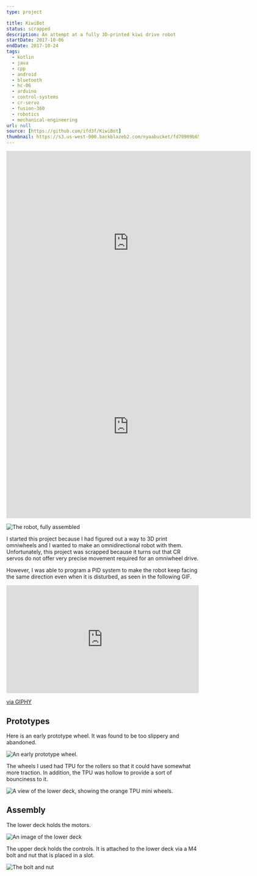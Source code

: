 ```yaml
---
type: project

title: KiwiBot
status: scrapped
description: An attempt at a fully 3D-printed kiwi drive robot
startDate: 2017-10-06
endDate: 2017-10-24
tags:
  - kotlin
  - java
  - cpp
  - android
  - bluetooth
  - hc-06
  - arduino
  - control-systems
  - cr-servo
  - fusion-360
  - robotics
  - mechanical-engineering
url: null
source: [https://github.com/ifd3f/KiwiBot]
thumbnail: https://s3.us-west-000.backblazeb2.com/nyaabucket/fd70909b65df3a9461d16a009c790bacf13c826f07eea0e7c688e6f23005e292/kiwibot-thumb.jpg
---
```


<iframe src="https://myhub.autodesk360.com/ue28d9dcb/shares/public/SH56a43QTfd62c1cd968eb1efe20e185a001?mode=embed" width="640" height="480" allowfullscreen="true" webkitallowfullscreen="true" mozallowfullscreen="true"  frameborder="0"></iframe>

<iframe src="https://myhub.autodesk360.com/ue28d9dcb/shares/public/SH56a43QTfd62c1cd968deeb555105c15399?mode=embed" width="640" height="480" allowfullscreen="true" webkitallowfullscreen="true" mozallowfullscreen="true"  frameborder="0"></iframe>

![The robot, fully assembled](https://s3.us-west-000.backblazeb2.com/nyaabucket/e0f148da21cae912b71935617624b4cc83de15f7236dd33f7a0a2c66eca80406/kiwibot-raw.jpg)

I started this project because I had figured out a way to 3D print omniwheels
and I wanted to make an omnidirectional robot with them. Unfortunately, this
project was scrapped because it turns out that CR servos do not offer very
precise movement required for an omniwheel drive.

However, I was able to program a PID system to make the robot keep facing the
same direction even when it is disturbed, as seen in the following GIF.

<div style="width:100%;height:0;padding-bottom:56%;position:relative;"><iframe src="https://giphy.com/embed/Js2rsqtkQ4EMXftQDa" width="100%" height="100%" style="position:absolute" frameBorder="0" class="giphy-embed" allowFullScreen></iframe></div><p><a href="https://giphy.com/gifs/Js2rsqtkQ4EMXftQDa">via GIPHY</a></p>

## Prototypes

Here is an early prototype wheel. It was found to be too slippery and abandoned.

![An early prototype wheel.](https://s3.us-west-000.backblazeb2.com/nyaabucket/69dc6695244a6b6b087cfd2f292d24583956f386707eac819c3654f572cc6a5e/wheel-proto1.jpg)

The wheels I used had TPU for the rollers so that it could have somewhat more
traction. In addition, the TPU was hollow to provide a sort of bounciness to it.

![A view of the lower deck, showing the orange TPU mini wheels.](https://s3.us-west-000.backblazeb2.com/nyaabucket/c75a8b9964ac123aa181fb0f4da45b9b46cdcf8261412dd924947def2a049b91/lower-deck-assembled.jpg)

## Assembly

The lower deck holds the motors.

![An image of the lower deck](https://s3.us-west-000.backblazeb2.com/nyaabucket/d753cef25321fbeddf1b942276a14252be979836f4b43a241888605f1e650c91/lower-deck.jpg)

The upper deck holds the controls. It is attached to the lower deck via a M4
bolt and nut that is placed in a slot.

![The bolt and nut](https://s3.us-west-000.backblazeb2.com/nyaabucket/2e7fd748b0c1355f7e6d0770436ec90cc7c95015c0dfbf15eeb3f2c0731f03ff/bolt-assembly-detail.jpg)
